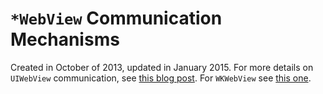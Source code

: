 # `*WebView` Communication Mechanisms

Created in October of 2013, updated in January 2015. For more details on `UIWebView` communication, see [this blog post](http://blog.persistent.info/2013/10/a-faster-uiwebview-communication.html). For `WKWebView` see [this one](http://blog.persistent.info/2015/01/wkwebview-communication-latency.html).
